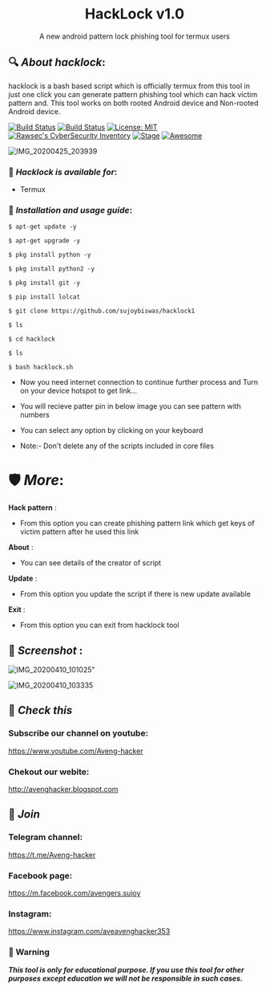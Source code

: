 <h1 align="center">HackLock v1.0</h1>
<p align="center">
      A new android pattern lock phishing tool for termux users
</p>

## 🔍 ***About hacklock***:

hacklock is a bash based script which is officially termux from this tool in just one click you can generate pattern phishing tool which can hack victim pattern and. This tool works on both rooted Android device and Non-rooted Android device.

[![Build Status](https://img.shields.io/github/stars/sujoybiswas/m-wiz.svg)](https://github.com/sujoybiswas/hacklock)
[![Build Status](https://img.shields.io/github/forks/sujoybiswas/m-wiz.svg)](https://github.com/sujoybiswas/hacklock)
[![License: MIT](https://img.shields.io/github/license/sujoybiswas/m-wiz.svg)](https://github.com/sujoybiswas/hacklock)
[![Rawsec's CyberSecurity Inventory](https://inventory.rawsec.ml/img/badges/Rawsec-inventoried-FF5050_flat.svg)](https://inventory.rawsec.ml/tools.html#hacklock)
[![Stage](https://img.shields.io/badge/Release-Stable-brightgreen.svg)]()
[![Awesome](https://awesome.re/badge.svg)](https://awesome.re)

![IMG_20200425_203939](https://user-images.githubusercontent.com/61612610/80455298-1a97df00-8949-11ea-8531-4174de1dbfc8.jpg)

### 📌 ***Hacklock is available for***:

* Termux

### 📌 ***Installation and usage guide***:
```
$ apt-get update -y
```
```
$ apt-get upgrade -y
```
```
$ pkg install python -y 
```
```
$ pkg install python2 -y
```
```
$ pkg install git -y
```
```
$ pip install lolcat
```
```
$ git clone https://github.com/sujoybiswas/hacklock1
```
```
$ ls
```
```
$ cd hacklock
```
```
$ ls
```
```
$ bash hacklock.sh
```

* Now you need internet connection to continue further process and Turn on your device hotspot to get link...

* You will recieve patter pin in below image you can see pattern with numbers

* You can select any option by clicking on your keyboard

* Note:- Don't delete any of the scripts included in core files

# 🛡 ***More***:

__Hack pattern__ :
- From this option you can create phishing pattern link which get keys of victim pattern after he used this link

__About__ :
- You can see details of the creator of script

__Update__ :
- From this option you update the script if there is new update available

__Exit__ :
- From this option you can exit from hacklock tool 

## 📌 ***Screenshot*** :
![IMG_20200410_101025](https://user-images.githubusercontent.com/49580304/78963074-e1233f00-7b13-11ea-97e9-b9d79412fb55.jpg)"

![IMG_20200410_103335](https://user-images.githubusercontent.com/49580304/78964248-31e86700-7b17-11ea-8696-7dbf89b4d7de.jpg)

## 🔗 ***Check this***

### Subscribe our channel on youtube:
https://www.youtube.com/Aveng-hacker 

### Chekout our webite:
http://avenghacker.blogspot.com

## 👥 ***Join***


### Telegram channel:
https://t.me/Aveng-hacker

### Facebook page:
https://m.facebook.com/avengers.sujoy

### Instagram: 
https://www.instagram.com/aveavenghacker353

### 📢 Warning

***This tool is only for educational purpose. If you use this tool for other purposes except education we will not be responsible in such cases.***
